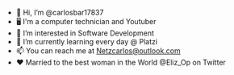 - 👋 Hi, I’m @carlosbar17837
- 🖥️ I'm a computer technician and Youtuber
- 👀 I’m interested in Software Development
- 🌱 I’m currently learning every day @ Platzi
- 📫 You can reach me at Netzcarlos@outlook.com 
- ❤️ Married to the best woman in the World @Eliz_Op on Twitter 

<!---
carlosbar17837/carlosbar17837 is a ✨ special ✨ repository because its `README.md` (this file) appears on your GitHub profile.
You can click the Preview link to take a look at your changes.
--->
